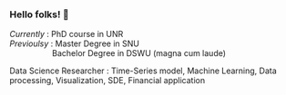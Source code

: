 ### Hello folks! 👋

*Currently* : PhD course in UNR  
*Previoulsy* : Master Degree in SNU  
&nbsp;&nbsp;&nbsp;&nbsp;&nbsp;&nbsp;&nbsp;&nbsp;&nbsp;&nbsp;&nbsp;&nbsp;&nbsp;&nbsp;&nbsp;&nbsp;&nbsp;&nbsp;&nbsp;Bachelor Degree in DSWU (magna cum laude)

Data Science Researcher : Time-Series model, Machine Learning, Data processing, Visualization, SDE, Financial application 
